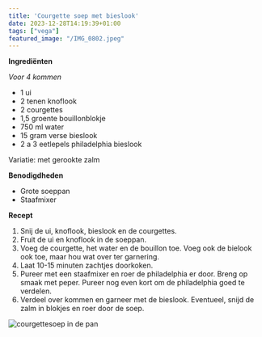 ```yaml
---
title: 'Courgette soep met bieslook'
date: 2023-12-28T14:19:39+01:00
tags: ["vega"]
featured_image: "/IMG_0802.jpeg"
---
```


**Ingrediënten**

*Voor 4 kommen*
- 1 ui
- 2 tenen knoflook
- 2 courgettes
- 1,5 groente bouillonblokje
- 750 ml water
- 15 gram verse bieslook
- 2 a 3 eetlepels philadelphia bieslook

Variatie: met gerookte zalm

**Benodigdheden**
- Grote soeppan
- Staafmixer

**Recept**
1. Snij de ui, knoflook, bieslook en de courgettes.
2. Fruit de ui en knoflook in de soeppan.
3. Voeg de courgette, het water en de bouillon toe. Voeg ook de bielook ook toe, maar hou wat over ter garnering.
4. Laat 10-15 minuten zachtjes doorkoken. 
5. Pureer met een staafmixer en roer de philadelphia er door. Breng op smaak met peper. Pureer nog even kort om de philadelphia goed te verdelen.
6. Verdeel over kommen en garneer met de bieslook. Eventueel, snijd de zalm in blokjes en roer door de soep.

![courgettesoep in de pan](/IMG_0798.jpeg)
